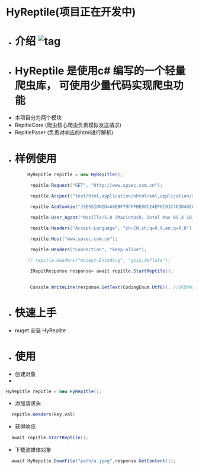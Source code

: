 # HyReptile(项目正在开发中)
  - # 介绍 ![tag](https://img.shields.io/badge/%E7%88%AC%E8%99%AB-c%23-red)
  - # HyReptile 是使用c# 编写的一个轻量爬虫库， 可使用少量代码实现爬虫功能
  - 本项目分为两个模块
  - RepitleCore  (爬虫核心爬虫负责模拟发送请求)
  - RepitlePaser (负责对响应的html进行解析)
  - # 样例使用
  ``` c#
          HyRepitle repitle = new HyRepitle();

           repitle.Request("GET", "http://www.spvec.com.cn");

           repitle.Accpect("text/html,application/xhtml+xml,application/xml;q=0.9,image/avif,image/webp,image/apng,*/*;q=0.8,application/signed-    exchange;v=b3;q=0.9");

           repitle.AddCookie("JSESSIONID=A8EBF79CFFBE80C24EF6C91C7D3D46E8");

           repitle.User_Agent("Mozilla/5.0 (Macintosh; Intel Mac OS X 10_15_7) AppleWebKit/537.36 (KHTML, like Gecko) Chrome/100.0.4896.75 Safari/537.36");

           repitle.Headers("Accept-Language", "zh-CN,zh;q=0.9,en;q=0.8");
            
           repitle.Host("www.spvec.com.cn");

           repitle.Headers("Connection", "keep-alive");

          // repitle.Headers("Accept-Encoding", "gzip,deflate");

           IRepitResponse response= await repitle.StartReptile();

             
           Console.WriteLine(response.GetText(CodingEnum.Utf8)); //获取响应内容
  ```
 - # 快速上手
  - nuget 安装 HyReplite
  - # 使用
  - 创建对象
  - 
   ```c# 
  HyRepitle repitle = new HyRepitle();
  ```
  - 添加请求头
  ```c#
    repitle.Headers(key,val)
  ```
  - 获得响应
  ```c#
    await repitle.StartReptile();
  ```
  
  - 下载流媒体对象
  ``` c# 
    await HyRepitle.DownFile("path/a.jpeg",response.GetContent());
  ```
